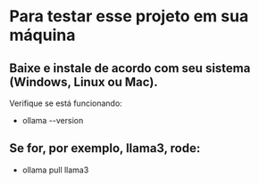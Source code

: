 # Para testar esse projeto em sua máquina

## Baixe e instale de acordo com seu sistema (Windows, Linux ou Mac).

Verifique se está funcionando:

* ollama --version

## Se for, por exemplo, llama3, rode:

* ollama pull llama3
